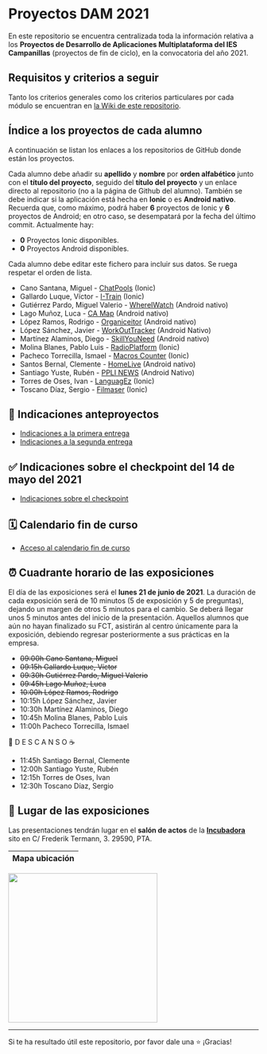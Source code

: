 # Proyectos DAM 2021

En este repositorio se encuentra centralizada toda la información relativa a los **Proyectos de Desarrollo de Aplicaciones Multiplataforma del IES Campanillas** (proyectos de fin de ciclo), en la convocatoria del año 2021.

## Requisitos y criterios a seguir

Tanto los criterios generales como los criterios particulares por cada módulo se encuentran en [la Wiki de este repositorio](https://github.com/IESCampanillas/proyectos-dam-2021/wiki).

## Índice a los proyectos de cada alumno

A continuación se listan los enlaces a los repositorios de GitHub donde están los proyectos. 

Cada alumno debe añadir su **apellido** y **nombre** por **orden alfabético** junto con el **título del proyecto**, seguido del **título del proyecto** y un enlace directo al repositorio (no a la página de Github del alumno). También se debe indicar si la aplicación está hecha en **Ionic** o es **Android nativo**. Recuerda que, como máximo, podrá haber **6** proyectos de Ionic y **6** proyectos de Android; en otro caso, se desempatará por la fecha del último commit. Actualmente hay:

- **0** Proyectos Ionic disponibles.
- **0** Proyectos Android disponibles.

Cada alumno debe editar este fichero para incluir sus datos. Se ruega respetar el orden de lista.

* Cano Santana, Miguel - [ChatPools](https://github.com/miguelcanosantana/ChatPools) (Ionic)
* Gallardo Luque, Víctor  - [I-Train](https://github.com/VictorGallardo/I-Train) (Ionic)
* Gutiérrez Pardo, Miguel Valerio - [WhereIWatch](https://github.com/BeTheVal/WhereIWatch) (Android nativo)
* Lago Muñoz, Luca - [CA Map](https://github.com/ROMthesheep/CA-Map) (Android nativo)
* López Ramos, Rodrigo - [Organiceitor](https://github.com/rodrigolopezramoss/ProyectoFinCiclo-Organiceitor) (Android nativo)
* López Sánchez, Javier - [WorkOutTracker](https://github.com/javier-l0pez/WorkOutTracker) (Android Nativo)
* Martínez Alaminos, Diego - [SkillYouNeed](https://github.com/diegomartinezalaminos/SkillYouNeed) (Android nativo)
* Molina Blanes, Pablo Luis - [RadioPlatform](https://github.com/PabloLuisMolinaBlanes/RadioPlatform) (Ionic)
* Pacheco Torrecilla, Ismael - [Macros Counter](https://github.com/ismaelpacheco13/macros-counter-ionic-final) (Ionic)
* Santos Bernal, Clemente - [HomeLive](https://github.com/damcsb/HomeLive) (Android nativo)
* Santiago Yuste, Rubén - [PPLI NEWS](https://github.com/RSY96/PPLI-NEWS) (Android Nativo)
* Torres de Oses, Ivan - [LanguagEz](https://github.com/IvanTorres21/LanguagEz) (Ionic)
* Toscano Díaz, Sergio - [Filmaser](https://github.com/sergiotoscanodiaz/Filmaser) (Ionic)


## 📝 Indicaciones anteproyectos
* [Indicaciones a la primera entrega](https://docs.google.com/document/d/12efLNqLAXuKp9zxm_fMtWnbXIhDRQ0tWEHac8LWHk1Q/edit?usp=sharing)
* [Indicaciones a la segunda entrega](https://docs.google.com/document/d/1O-3Z-LAqq3eDTv1ZBYK8cg8jUiU9oVgSk0qhk9WsNP0/edit?usp=sharing)

## ✅ Indicaciones sobre el checkpoint del 14 de mayo del 2021
* [Indicaciones sobre el checkpoint](https://docs.google.com/document/d/1BC-frabzdw1o3YSmTkbQCTr-HbWNbJPfyVScXRbB7LQ/edit)

## 🗓️ Calendario fin de curso
* [Acceso al calendario fin de curso](https://docs.google.com/document/d/1YUECtVGsCXCObxw-qq7QhTZ2DDvsi0_Wk2amDv5ReCw/edit)

## ⏰ Cuadrante horario de las exposiciones

El día de las exposiciones será el **lunes 21 de junio de 2021**. La duración de cada exposición será de 10 minutos (5 de exposición y 5 de preguntas), dejando un margen de otros 5 minutos para el cambio. Se deberá llegar unos 5 minutos antes del inicio de la presentación. Aquellos alumnos que aún no hayan finalizado su FCT, asistirán al centro únicamente para la exposición, debiendo regresar posteriormente a sus prácticas en la empresa.

* ~~09:00h Cano Santana, Miguel~~
* ~~09:15h Gallardo Luque, Víctor~~
* ~~09:30h Gutiérrez Pardo, Miguel Valerio~~
* ~~09:45h Lago Muñoz, Luca~~
* ~~10:00h López Ramos, Rodrigo~~
* 10:15h López Sánchez, Javier
* 10:30h Martínez Alaminos, Diego
* 10:45h Molina Blanes, Pablo Luis
* 11:00h Pacheco Torrecilla, Ismael

 🥪 D E S C A N S O ☕

* 11:45h Santiago Bernal, Clemente
* 12:00h Santiago Yuste, Rubén
* 12:15h Torres de Oses, Ivan
* 12:30h Toscano Díaz, Sergio

## :school: Lugar de las exposiciones

Las presentaciones tendrán lugar en el **salón de actos** de la [**Incubadora**](https://goo.gl/maps/VGMpWnnpCZJQbP21A) sito en C/ Frederik Termann, 3. 29590, PTA.

Mapa ubicación             | 
:-------------------------:|
<a href="https://goo.gl/maps/VGMpWnnpCZJQbP21A" target="_blank"><img src="https://github.com/IESCampanillas/proyectos-dam-2021/blob/master/IESCFP_mapa_ubicacion.png" width="300" /></a> 




<hr>

Si te ha resultado útil este repositorio, por favor dale una :star: ¡Gracias!
